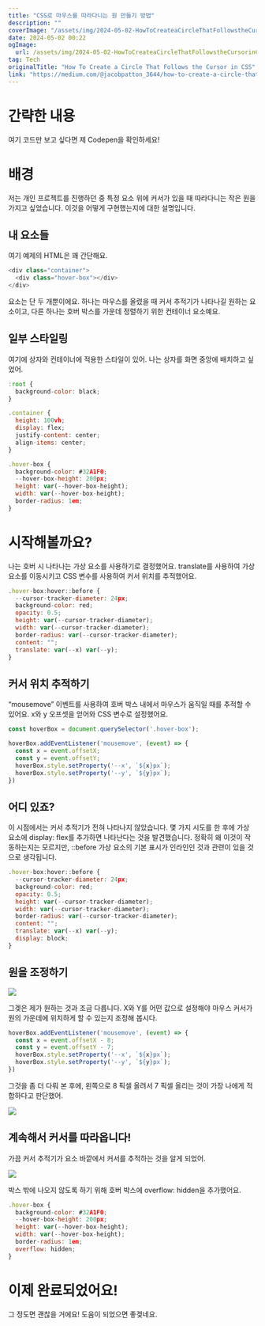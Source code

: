 ```yaml
---
title: "CSS로 마우스를 따라다니는 원 만들기 방법"
description: ""
coverImage: "/assets/img/2024-05-02-HowToCreateaCircleThatFollowstheCursorinCSS_0.png"
date: 2024-05-02 00:22
ogImage: 
  url: /assets/img/2024-05-02-HowToCreateaCircleThatFollowstheCursorinCSS_0.png
tag: Tech
originalTitle: "How To Create a Circle That Follows the Cursor in CSS"
link: "https://medium.com/@jacobpatton_3644/how-to-create-a-circle-that-follows-the-cursor-in-css-fddbc37f449e"
---
```



# 간략한 내용

여기 코드만 보고 싶다면 제 Codepen을 확인하세요!

# 배경

저는 개인 프로젝트를 진행하던 중 특정 요소 위에 커서가 있을 때 따라다니는 작은 원을 가지고 싶었습니다. 이것을 어떻게 구현했는지에 대한 설명입니다.

<div class="content-ad"></div>

## 내 요소들

여기 예제의 HTML은 꽤 간단해요.

```js
<div class="container">
  <div class="hover-box"></div>
</div>
```

요소는 단 두 개뿐이에요. 하나는 마우스를 올렸을 때 커서 추적기가 나타나길 원하는 요소이고, 다른 하나는 호버 박스를 가운데 정렬하기 위한 컨테이너 요소예요.

<div class="content-ad"></div>

## 일부 스타일링

여기에 상자와 컨테이너에 적용한 스타일이 있어. 나는 상자를 화면 중앙에 배치하고 싶었어.

```js
:root {
  background-color: black;
}

.container {
  height: 100vh;
  display: flex;
  justify-content: center;
  align-items: center;
}

.hover-box {
  background-color: #32A1F0;
  --hover-box-height: 200px;
  height: var(--hover-box-height);
  width: var(--hover-box-height);
  border-radius: 1em;
}
```

# 시작해볼까요?

<div class="content-ad"></div>

나는 호버 시 나타나는 가상 요소를 사용하기로 결정했어요. translate를 사용하여 가상 요소를 이동시키고 CSS 변수를 사용하여 커서 위치를 추적했어요.

```js
.hover-box:hover::before {
  --cursor-tracker-diameter: 24px;
  background-color: red;
  opacity: 0.5;
  height: var(--cursor-tracker-diameter);
  width: var(--cursor-tracker-diameter);
  border-radius: var(--cursor-tracker-diameter);
  content: "";
  translate: var(--x) var(--y);
}
```

## 커서 위치 추적하기

“mousemove” 이벤트를 사용하여 호버 박스 내에서 마우스가 움직일 때를 추적할 수 있어요. x와 y 오프셋을 얻어와 CSS 변수로 설정했어요.

<div class="content-ad"></div>

```js
const hoverBox = document.querySelector('.hover-box');

hoverBox.addEventListener('mousemove', (event) => {
  const x = event.offsetX;
  const y = event.offsetY;
  hoverBox.style.setProperty('--x', `${x}px`);
  hoverBox.style.setProperty('--y', `${y}px`);
})
```

## 어디 있죠?

이 시점에서는 커서 추적기가 전혀 나타나지 않았습니다. 몇 가지 시도를 한 후에 가상 요소에 display: flex를 추가하면 나타난다는 것을 발견했습니다. 정확히 왜 이것이 작동하는지는 모르지만, ::before 가상 요소의 기본 표시가 인라인인 것과 관련이 있을 것으로 생각됩니다.

```js
.hover-box:hover::before {
  --cursor-tracker-diameter: 24px;
  background-color: red;
  opacity: 0.5;
  height: var(--cursor-tracker-diameter);
  width: var(--cursor-tracker-diameter);
  border-radius: var(--cursor-tracker-diameter);
  content: "";
  translate: var(--x) var(--y);
  display: block;
}
```

<div class="content-ad"></div>

## 원을 조정하기

<img src="/assets/img/2024-05-02-HowToCreateaCircleThatFollowstheCursorinCSS_0.png" />

그겢은 제가 원하는 것과 조금 다릅니다. X와 Y를 어떤 값으로 설정해야 마우스 커서가 원의 가운데에 위치하게 할 수 있는지 조정해 봅시다.

```js
hoverBox.addEventListener('mousemove', (event) => {
  const x = event.offsetX - 8;
  const y = event.offsetY - 7;
  hoverBox.style.setProperty('--x', `${x}px`);
  hoverBox.style.setProperty('--y', `${y}px`);
})
```

<div class="content-ad"></div>

그것을 좀 더 다뤄 본 후에, 왼쪽으로 8 픽셀 올려서 7 픽셀 올리는 것이 가장 나에게 적합하다고 판단했어.

<img src="/assets/img/2024-05-02-HowToCreateaCircleThatFollowstheCursorinCSS_1.png" />

## 계속해서 커서를 따라옵니다!

가끔 커서 추적기가 요소 바깥에서 커서를 추적하는 것을 알게 되었어.

<div class="content-ad"></div>

<img src="/assets/img/2024-05-02-HowToCreateaCircleThatFollowstheCursorinCSS_2.png" />

박스 밖에 나오지 않도록 하기 위해 호버 박스에 overflow: hidden을 추가했어요.

```js
.hover-box {
  background-color: #32A1F0;
  --hover-box-height: 200px;
  height: var(--hover-box-height);
  width: var(--hover-box-height);
  border-radius: 1em;
  overflow: hidden;
}
```

# 이제 완료되었어요!

<div class="content-ad"></div>

그 정도면 괜찮을 거에요! 도움이 되었으면 좋겣네요.